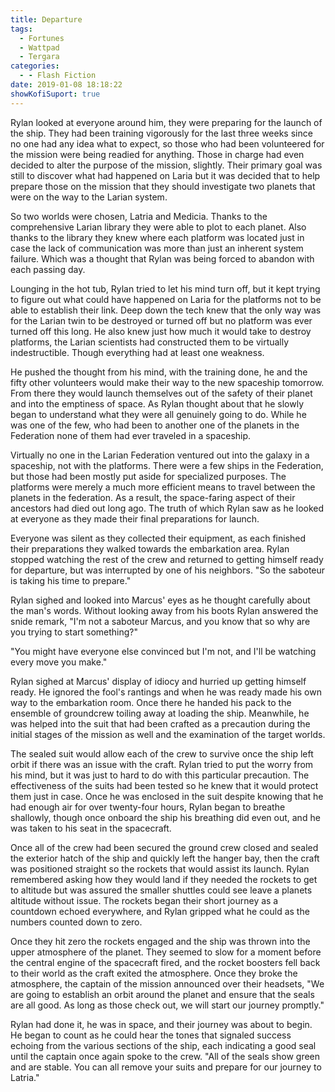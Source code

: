 ```yaml
---
title: Departure
tags:
  - Fortunes
  - Wattpad
  - Tergara
categories:
  - - Flash Fiction
date: 2019-01-08 18:18:22
showKofiSuport: true
---
```


Rylan looked at everyone around him, they were preparing for the launch of the ship.  They had been training vigorously for the last three weeks since no one had any idea what to expect, so those who had been volunteered for the mission were being readied for anything.  Those in charge had even decided to alter the purpose of the mission, slightly.  Their primary goal was still to discover what had happened on Laria but it was decided that to help prepare those on the mission that they should investigate two planets that were on the way to the Larian system.

So two worlds were chosen, Latria and Medicia.  Thanks to the comprehensive Larian library they were able to plot to each planet.  Also thanks to the library they knew where each platform was located just in case the lack of communication was more than just an inherent system failure.  Which was a thought that Rylan was being forced to abandon with each passing day.<!-- more -->

Lounging in the hot tub, Rylan tried to let his mind turn off, but it kept trying to figure out what could have happened on Laria for the platforms not to be able to establish their link.  Deep down the tech knew that the only way was for the Larian twin to be destroyed or turned off but no platform was ever turned off this long.  He also knew just how much it would take to destroy platforms, the Larian scientists had constructed them to be virtually indestructible.  Though everything had at least one weakness.

He pushed the thought from his mind, with the training done, he and the fifty other volunteers would make their way to the new spaceship tomorrow.  From there they would launch themselves out of the safety of their planet and into the emptiness of space.  As Rylan thought about that he slowly began to understand what they were all genuinely going to do.  While he was one of the few, who had been to another one of the planets in the Federation none of them had ever traveled in a spaceship.

Virtually no one in the Larian Federation ventured out into the galaxy in a spaceship, not with the platforms.  There were a few ships in the Federation, but those had been mostly put aside for specialized purposes.  The platforms were merely a much more efficient means to travel between the planets in the federation.  As a result, the space-faring aspect of their ancestors had died out long ago.  The truth of which Rylan saw as he looked at everyone as they made their final preparations for launch.

Everyone was silent as they collected their equipment, as each finished their preparations they walked towards the embarkation area.  Rylan stopped watching the rest of the crew and returned to getting himself ready for departure, but was interrupted by one of his neighbors.  "So the saboteur is taking his time to prepare."

Rylan sighed and looked into Marcus' eyes as he thought carefully about the man's words.  Without looking away from his boots Rylan answered the snide remark, "I'm not a saboteur Marcus, and you know that so why are you trying to start something?"

"You might have everyone else convinced but I'm not, and I'll be watching every move you make."

Rylan sighed at Marcus' display of idiocy and hurried up getting himself ready.  He ignored the fool's rantings and when he was ready made his own way to the embarkation room.  Once there he handed his pack to the ensemble of groundcrew toiling away at loading the ship.  Meanwhile, he was helped into the suit that had been crafted as a precaution during the initial stages of the mission as well and the examination of the target worlds.

The sealed suit would allow each of the crew to survive once the ship left orbit if there was an issue with the craft.  Rylan tried to put the worry from his mind, but it was just to hard to do with this particular precaution.  The effectiveness of the suits had been tested so he knew that it would protect them just in case.  Once he was enclosed in the suit despite knowing that he had enough air for over twenty-four hours, Rylan began to breathe shallowly, though once onboard the ship his breathing did even out, and he was taken to his seat in the spacecraft.

Once all of the crew had been secured the ground crew closed and sealed the exterior hatch of the ship and quickly left the hanger bay, then the craft was positioned straight so the rockets that would assist its launch.  Rylan remembered asking how they would land if they needed the rockets to get to altitude but was assured the smaller shuttles could see leave a planets altitude without issue.  The rockets began their short journey as a countdown echoed everywhere, and Rylan gripped what he could as the numbers counted down to zero.

Once they hit zero the rockets engaged and the ship was thrown into the upper atmosphere of the planet.  They seemed to slow for a moment before the central engine of the spacecraft fired, and the rocket boosters fell back to their world as the craft exited the atmosphere.  Once they broke the atmosphere, the captain of the mission announced over their headsets, "We are going to establish an orbit around the planet and ensure that the seals are all good.  As long as those check out, we will start our journey promptly."

Rylan had done it, he was in space, and their journey was about to begin.  He began to count as he could hear the tones that signaled success echoing from the various sections of the ship, each indicating a good seal until the captain once again spoke to the crew.  "All of the seals show green and are stable.  You can all remove your suits and prepare for our journey to Latria."
